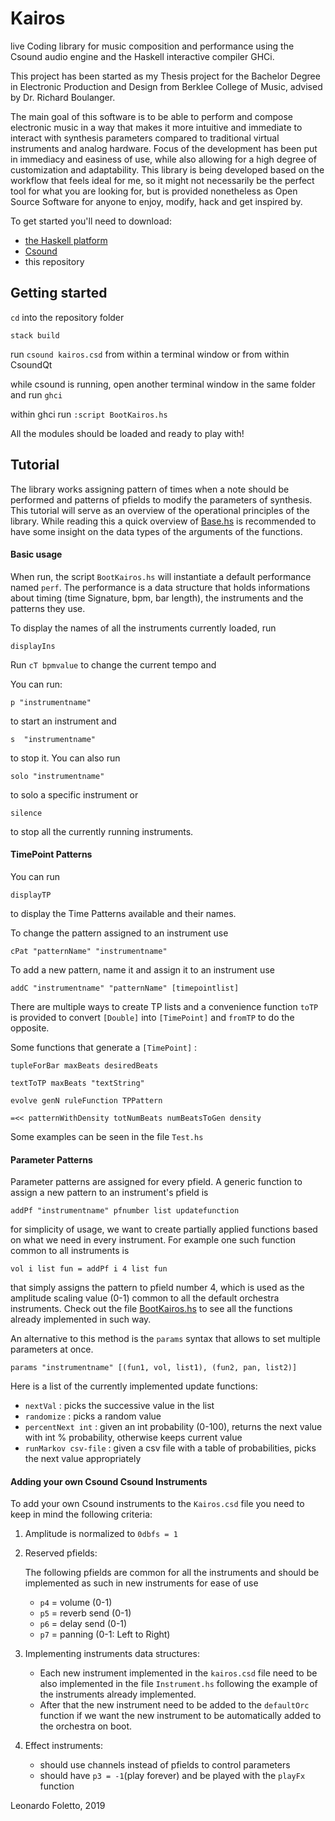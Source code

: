 # Kairos

live Coding library for music composition and performance using the Csound audio engine and the Haskell interactive compiler GHCi.

This project has been started as my Thesis project for the Bachelor Degree in Electronic Production and Design from Berklee College of Music, advised by Dr. Richard Boulanger.

The main goal of this software is to be able to perform and compose electronic music in a way that makes it more intuitive and immediate to interact with synthesis parameters compared to traditional virtual instruments and analog hardware. Focus of the development has been put in immediacy and easiness of use, while also allowing for a high degree of customization and adaptability. This library is being developed based on the workflow that feels ideal for me, so it might not necessarily be the perfect tool for what you are looking for, but is provided nonetheless as Open Source Software for anyone to enjoy, modify, hack and get inspired by.

To get started you'll need to download:
- [the Haskell platform]
- [Csound]
- this repository

## Getting started


`cd` into the repository folder

`stack build`

run `csound kairos.csd` from within a terminal window or from within CsoundQt

while csound is running, open another terminal window in the same folder and run `ghci`

within ghci run `:script BootKairos.hs`

All the modules should be loaded and ready to play with!

## Tutorial


The library works assigning pattern of times when a note should be performed and patterns of pfields to modify the parameters of synthesis.
This tutorial will serve as an overview of the operational principles of the library. While reading this a quick overview of [Base.hs] is recommended to have some insight on the data types of the arguments of the functions.

#### Basic usage

When run, the script `BootKairos.hs` will instantiate a default performance named `perf`.
The performance is a data structure  that holds informations  about timing (time Signature, bpm, bar length), the instruments and the patterns they use.

To display the names of all the instruments currently loaded, run

`displayIns`

Run `cT bpmvalue` to change the current tempo and

You can run:

`p "instrumentname"`

to start an instrument and

`s  "instrumentname"`

to stop it.  You can also run

`solo "instrumentname"`

to solo a specific instrument or

`silence`

to stop all the currently running instruments.

#### TimePoint Patterns

You can run

`displayTP`

to display the Time Patterns available and their names.

To change the pattern assigned to an instrument use

`cPat "patternName" "instrumentname"`

To add a new pattern, name it and assign it to an instrument use

`addC "instrumentname" "patternName" [timepointlist]`

There are multiple ways to create TP lists and a convenience function `toTP` is provided to convert `[Double]` into `[TimePoint]` and `fromTP` to do the opposite.

Some functions that generate a `[TimePoint]` :

`tupleForBar maxBeats desiredBeats`

`textToTP maxBeats "textString"`

`evolve genN ruleFunction TPPattern`

`=<< patternWithDensity totNumBeats numBeatsToGen density`

Some examples can be seen in the file `Test.hs`

#### Parameter Patterns

Parameter patterns are assigned for every pfield. A generic function to assign a new pattern to an instrument's pfield  is

`addPf "instrumentname" pfnumber list updatefunction`

for simplicity of usage, we want to create partially applied functions based on what we need in every instrument. For example one such function common to all  instruments is

`vol i list fun = addPf i 4 list fun`

that simply assigns the pattern to pfield number 4, which is used as the amplitude scaling value (0-1) common to all the default orchestra instruments.
Check out the file [BootKairos.hs] to see all the functions already implemented in such way.

An alternative to this method is the `params` syntax that allows to set multiple parameters at once.

`params "instrumentname" [(fun1, vol, list1), (fun2, pan, list2)]`

Here is a list of the currently implemented update functions:
- `nextVal` : picks the successive value in the list
- `randomize` : picks a random value
- `percentNext int` : given an int probability (0-100), returns the next value with int % probability, otherwise keeps current value
- `runMarkov csv-file` : given a csv file with a table of probabilities, picks the next value appropriately

#### Adding your own Csound Csound Instruments

To add your own Csound instruments to the `Kairos.csd` file
you need to keep in mind the following criteria:

1. Amplitude is normalized to `0dbfs = 1`

2. Reserved pfields:

   The following pfields are common for all the instruments and should be implemented as such in new instruments for ease of use

   - `p4` = volume (0-1)
   - `p5` = reverb send (0-1)
   - `p6` = delay send (0-1)
   - `p7` = panning  (0-1: Left to Right)

3. Implementing instruments data structures:

   - Each new instrument implemented in the `kairos.csd` file need to be also implemented in the file `Instrument.hs` following the example of the instruments already implemented.
   - After that the new instrument need to be added to the `defaultOrc` function if we want the new instrument to be automatically added to the orchestra on boot.

4. Effect instruments:

   - should use channels instead of pfields to control parameters
   - should have `p3 = -1`(play forever) and be played with the `playFx` function



Leonardo Foletto, 2019

[the Haskell platform]: https://www.haskell.org/downloads/
[Csound]: https://csound.com/download.html
[Base.hs]: https://github.com/Leofltt/Kairos/blob/master/src/kairos/Base.hs
[BootKairos.hs]: https://github.com/Leofltt/Kairos/blob/master/BootKairos.hs
